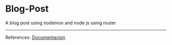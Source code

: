 # Blog-Post

A blog post using nodemon and node js using router
- - - -
References:
[Documentacion](https://expressjs.com/en/guide/routing.html "Documentation")
